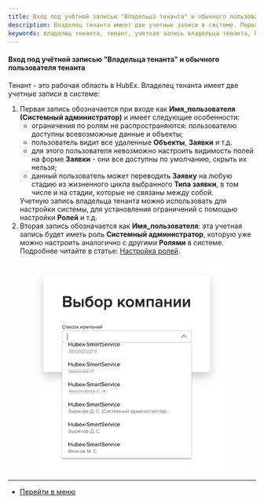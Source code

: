 ```yaml
---
title: Вход под учётной записью "Владельца тенанта" и обычного пользователя тенанта
description: Владелец тенанта имеет две учетные записи в системе. Первая запись обозначается при входе как Имя_пользователя (Системный администратор). Вторая запись обозначается как Имя_пользователя.
keywords: владелец тенанта, тенант, учетная запись владельца тенанта, hubex, хабекс, хубекс, хабикс
---
```


#### Вход под учётной записью "Владельца тенанта" и обычного пользователя тенанта
<html>
<meta charset="utf-8">
</html>

<body>
<p>Тенант - это рабочая область в HubEx. Владелец тенанта имеет две учетные записи в системе: </p>
<ol>
    <li>Первая запись обозначается при входе как <Strong>Имя_пользователя (Системный администратор)</Strong> и имеет следующие
        особенности:
        <ul>
            <li>ограничения по ролям не распространяются: пользователю доступны всевозможные данные и объекты;</li>
            <li>пользователь видит все удаленные <Strong>Объекты</Strong>, <Strong>Заявки</Strong> и т.д.</li>
            <li>для этого пользователя невозможно настроить видимость полей на форме <Strong>Заявки</Strong> - они все доступны по
                умолчанию, скрыть их нельзя;
            </li>
            <li>данный пользователь может переводить <Strong>Заявку</Strong> на любую стадию из жизненного цикла выбранного <Strong>Типа заявки</Strong>,
                в том числе и
                на стадии, которые не связаны между собой.
            </li>
        </ul>
        Учетную запись владельца тенанта можно использовать для настройки системы, для установления ограничений с
        помощью настройки <Strong>Ролей</Strong> и т.д.
    </li>
    <li>Вторая запись обозначается как <Strong>Имя_пользователя</Strong>: эта учетная запись будет иметь роль <Strong>Системный администратор</Strong>,
        которую уже можно настроить аналогично с другими <Strong>Ролями</Strong> в системе. Подробнее читайте в статье: <a
                href="https://wiki.hubex.ru/docs/FAQ/RU/admin/Roles.html">Настройка ролей</a>.
    </li>
</ol>


<div>
    <img style="margin: 0 auto; display: block; max-width: 80%;"
         src="/attachments/images/FAQ/USER/SuperAndUsualUser/sauu1.jpg"/>
</div>


</body>


___
- [Перейти в меню](http://wiki.hubex.ru)
